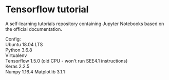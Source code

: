 # Tensorflow tutorial
A self-learning tutorials repository containing Jupyter Notebooks based on the official documentation.

Config:  
Ubuntu 18.04 LTS  
Python 3.6.8  
Virtualenv  
Tensorflow 1.5.0 (old CPU - won't run SEE4.1 instructions)  
Keras 2.2.5  
Numpy 1.16.4
Matplotlib 3.1.1

